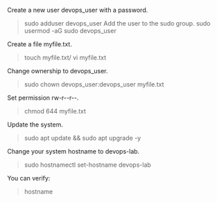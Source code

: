 Create a new user devops_user with a password.
> sudo adduser devops_user
Add the user to the sudo group.
> sudo usermod -aG sudo devops_user

Create a file myfile.txt.
>touch myfile.txt/ vi myfile.txt

Change ownership to devops_user.
> sudo chown devops_user:devops_user myfile.txt

Set permission rw-r--r--.
>chmod 644 myfile.txt


Update the system.
>sudo apt update && sudo apt upgrade -y


Change your system hostname to devops-lab.
>sudo hostnamectl set-hostname devops-lab

You can verify:
>hostname
